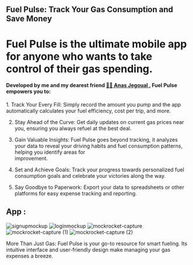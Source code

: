 ## Fuel Pulse: Track Your Gas Consumption and Save Money
# Fuel Pulse is the ultimate mobile app for anyone who wants to take control of their gas spending. 
<h4 align="start"> Developed by me and my dearest friend   <a href="https://github.com/AnasJeg" >👨‍💻 Anas Jegoual </a>, Fuel Pulse empowers you to:</h4>
  1. Track Your Every Fill: Simply record the amount you pump and the app automatically calculates your fuel efficiency, cost per trip, and more.
  
  2. Stay Ahead of the Curve: Get daily updates on current gas prices near you, ensuring you always refuel at the best deal.
     
  3. Gain Valuable Insights: Fuel Pulse goes beyond tracking, it analyzes your data to reveal your driving habits and fuel consumption patterns, helping you identify areas for     
    improvement.

  4. Set and Achieve Goals: Track your progress towards personalized fuel consumption goals and celebrate your victories along the way.
 
  5. Say Goodbye to Paperwork: Export your data to spreadsheets or other platforms for easy expense tracking and reporting.
 ## App :

![signupmockup](https://github.com/Badr-Ait-Hammou/fuel-Flutter-CLIENT/assets/121731124/0b691bc1-835f-4766-931a-e42370f7e6c1)
![loginmockup](https://github.com/Badr-Ait-Hammou/fuel-Flutter-CLIENT/assets/121731124/3b9fb0a4-aa52-46e3-a3ef-4b4a2e104b40)
![mockrocket-capture](https://github.com/Badr-Ait-Hammou/fuel-Flutter-CLIENT/assets/121731124/3a47976a-9296-4d95-a9c1-cf2b63e22287)
![mockrocket-capture (1)](https://github.com/Badr-Ait-Hammou/fuel-Flutter-CLIENT/assets/121731124/b2577388-e95b-4441-be80-e8bcedcc2637)
![mockrocket-capture (2)](https://github.com/Badr-Ait-Hammou/fuel-Flutter-CLIENT/assets/121731124/0c38b6f1-1405-4036-a405-297640d9191f)

More Than Just Gas: Fuel Pulse is your go-to resource for smart fueling. Its intuitive interface and user-friendly design make managing your gas expenses a breeze.





